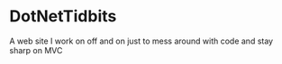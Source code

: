 # DotNetTidbits
A web site I work on off and on just to mess around with code and stay sharp on MVC
